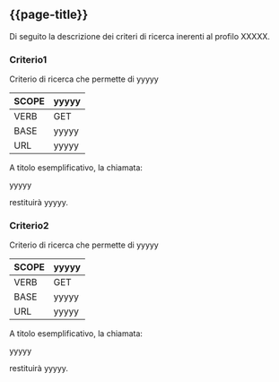 ## {{page-title}}

Di seguito la descrizione dei criteri di ricerca inerenti al profilo XXXXX.

###	Criterio1
Criterio di ricerca che permette di yyyyy

| SCOPE | yyyyy |
|---|---|
| VERB | GET |
| BASE | yyyyy |
| URL | yyyyy |

A titolo esemplificativo, la chiamata: 

yyyyy

restituirà yyyyy.

###	Criterio2
Criterio di ricerca che permette di yyyyy

| SCOPE | yyyyy |
|---|---|
| VERB | GET |
| BASE | yyyyy |
| URL | yyyyy |

A titolo esemplificativo, la chiamata: 

yyyyy

restituirà yyyyy.
